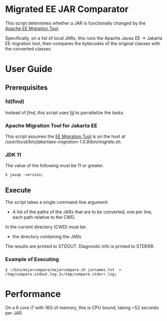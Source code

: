 Migrated EE JAR Comparator
====================

This script determines whether a JAR is functionally changed by the [Apache EE Migration Tool](https://tomcat.apache.org/download-migration.cgi).

Specifically, on a list of local JARs, this runs the Apache Javax EE -> Jakarta EE migration tool, then compares 
the bytecodes of the original classes with the converted classes. 

# User Guide

## Prerequisites

### fd(find)

Instead of _find_, this script uses [fd](https://github.com/sharkdp/fd) to parrallelize the tasks.

### Apache Migration Tool for Jakarta EE 

This script assumes the [EE Migration Tool](https://tomcat.apache.org/download-migration.cgi) is on the host at 
_/user/local/bin/jakartaee-migration-1.0.9/bin/migrate.sh_.

### JDK 11

The value of the following must be 11 or greater.

```
$ javap -version;
```

## Execute

The script takes a single command-line argument:
* A list of the paths of the JARs that are to be converted, one per line, each path relative to the CWD.

In the current directory (CWD) must be:
* the directory containing the JARs

The results are printed to STDOUT.  Diagnostic info is printed to STDERR. 

### Example of Executing 

```
$ ~/bin/eejarcompare/eejarcompare.sh jarnames.txt  > /tmp/compare.stdout.log 2>/tmp/compare.stderr.log;
```

# Performance

On a 6 core i7 with 16G of memory, this is CPU bound, taking ~52 seconds per JAR.

